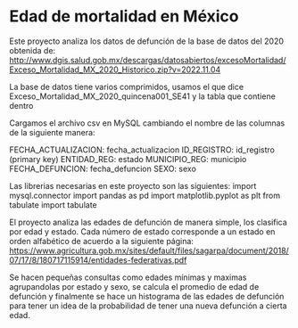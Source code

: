 # Edad de mortalidad en México
Este proyecto analiza los datos de defunción de la base de datos del 2020 obtenida de:
http://www.dgis.salud.gob.mx/descargas/datosabiertos/excesoMortalidad/Exceso_Mortalidad_MX_2020_Historico.zip?v=2022.11.04

La base de datos tiene varios comprimidos, usamos el que dice Exceso_Mortalidad_MX_2020_quincena001_SE41 y la tabla que contiene dentro

Cargamos el archivo csv en MySQL cambiando el nombre de las columnas de la siguiente manera:

FECHA_ACTUALIZACION: fecha_actualizacion
ID_REGISTRO: id_registro (primary key)
ENTIDAD_REG: estado
MUNICIPIO_REG: municipio
FECHA_DEFUNCION: fecha_defuncion
SEXO: sexo

Las librerias necesarias en este proyecto son las siguientes:
import mysql.connector
import pandas as pd
import matplotlib.pyplot as plt
from tabulate import tabulate

El proyecto analiza las edades de defunción de manera simple, los clasifica por edad y estado. 
Cada número de estado corresponde a un estado en orden alfabético de acuerdo a la siguiente página:
https://www.agricultura.gob.mx/sites/default/files/sagarpa/document/2018/07/17/8/180717115914/entidades-federativas.pdf

Se hacen pequeñas consultas como edades mínimas y maximas agrupandolas por estado y sexo, se calcula el promedio de edad de defunción y
finalmente se hace un histograma de las edades de defunción para tener un idea de la probabilidad de tener una nueva defunción a cierta edad.
